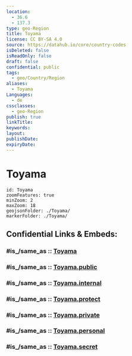 ```yaml
---
location:
  - 36.6
  - 137.3
type: geo-Region
title: Toyama
license: CC BY-SA 4.0
source: https://datahub.io/core/country-codes
isDeleted: false
isReadOnly: false
draft: false
confidential: public
tags:
  - geo/Country/Region
aliases:
  - Toyama
Languages:
  - de
cssclasses:
  - geo-Region
publish: true
linkTitle:
keywords:
layout:
publishDate:
expiryDate:
---
```


# Toyama

```leaflet
id: Toyama
zoomFeatures: true 
minZoom: 2 
maxZoom: 18
geojsonFolder: ./Toyama/
markerFolder: ./Toyama/
```


## Confidential Links & Embeds: 

### #is_/same_as :: [Toyama](/_Standards/Earth/Continent/Asia/Asia~East/Japan/Regions~Japan/Chūbu/prefectures~Chūbu/Toyama.md) 

### #is_/same_as :: [Toyama.public](/_public/Earth/Continent/Asia/Asia~East/Japan/Regions~Japan/Chūbu/prefectures~Chūbu/Toyama.public.md) 

### #is_/same_as :: [Toyama.internal](/_internal/Earth/Continent/Asia/Asia~East/Japan/Regions~Japan/Chūbu/prefectures~Chūbu/Toyama.internal.md) 

### #is_/same_as :: [Toyama.protect](/_protect/Earth/Continent/Asia/Asia~East/Japan/Regions~Japan/Chūbu/prefectures~Chūbu/Toyama.protect.md) 

### #is_/same_as :: [Toyama.private](/_private/Earth/Continent/Asia/Asia~East/Japan/Regions~Japan/Chūbu/prefectures~Chūbu/Toyama.private.md) 

### #is_/same_as :: [Toyama.personal](/_personal/Earth/Continent/Asia/Asia~East/Japan/Regions~Japan/Chūbu/prefectures~Chūbu/Toyama.personal.md) 

### #is_/same_as :: [Toyama.secret](/_secret/Earth/Continent/Asia/Asia~East/Japan/Regions~Japan/Chūbu/prefectures~Chūbu/Toyama.secret.md)

